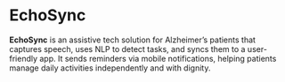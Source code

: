 # EchoSync
**EchoSync** is an assistive tech solution for Alzheimer’s patients that captures speech, uses NLP to detect tasks, and syncs them to a user-friendly app. It sends reminders via mobile notifications, helping patients manage daily activities independently and with dignity.
